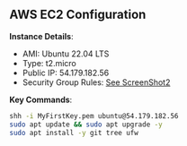 ## AWS EC2 Configuration
**Instance Details**:
- AMI: Ubuntu 22.04 LTS
- Type: t2.micro
- Public IP: 54.179.182.56
- Security Group Rules: [See ScreenShot2](docs/screenshots/Screenshot2.png)

**Key Commands**:
```bash
shh -i MyFirstKey.pem ubuntu@54.179.182.56
sudo apt update && sudo apt upgrade -y
sudo apt install -y git tree ufw



